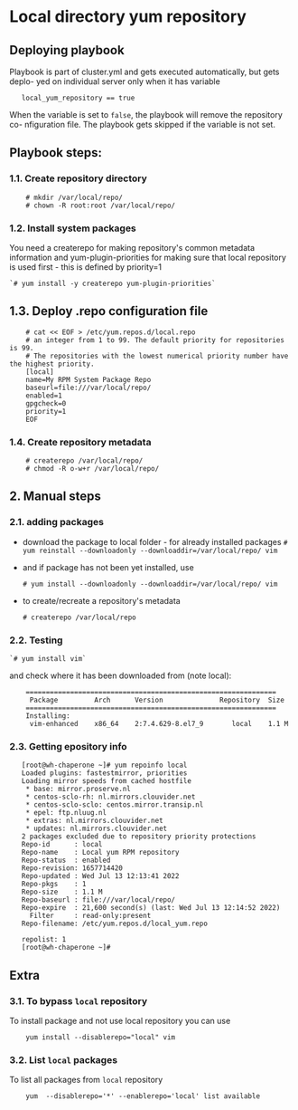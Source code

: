 # Local directory yum repository

## Deploying playbook

Playbook is part of cluster.yml and gets executed automatically, but gets deplo-
yed on individual server only when it has variable
```
   local_yum_repository == true
```

When the variable is set to `false`, the playbook will remove the repository co-
nfiguration file. The playbook gets skipped if the variable is not set.

## Playbook steps:

### 1.1. Create repository directory

```
    # mkdir /var/local/repo/
    # chown -R root:root /var/local/repo/
```

### 1.2. Install system packages

You need a createrepo for making repository's common metadata information and
yum-plugin-priorities for making sure that local repository is used first - this
is defined by priority=1

    `# yum install -y createrepo yum-plugin-priorities`

## 1.3. Deploy .repo configuration file
```
    # cat << EOF > /etc/yum.repos.d/local.repo
    # an integer from 1 to 99. The default priority for repositories is 99.
    # The repositories with the lowest numerical priority number have the highest priority.
    [local]
    name=My RPM System Package Repo
    baseurl=file:///var/local/repo/
    enabled=1
    gpgcheck=0
    priority=1
    EOF
```

### 1.4. Create repository metadata

```
    # createrepo /var/local/repo/
    # chmod -R o-w+r /var/local/repo/
```

## 2. Manual steps

### 2.1. adding packages

 - download the package to local folder - for already installed packages
    `# yum reinstall --downloadonly --downloaddir=/var/local/repo/ vim`

 - and if package has not been yet installed, use

    `# yum install --downloadonly --downloaddir=/var/local/repo/ vim`

 - to create/recreate a repository's metadata

    `# createrepo /var/local/repo`

### 2.2. Testing

    `# yum install vim`

and check where it has been downloaded from (note local):

```
    ==============================================================
     Package         Arch      Version              Repository  Size
    ==============================================================
    Installing:
     vim-enhanced    x86_64    2:7.4.629-8.el7_9       local    1.1 M
```

### 2.3. Getting epository info

```
   [root@wh-chaperone ~]# yum repoinfo local
   Loaded plugins: fastestmirror, priorities
   Loading mirror speeds from cached hostfile
    * base: mirror.proserve.nl
    * centos-sclo-rh: nl.mirrors.clouvider.net
    * centos-sclo-sclo: centos.mirror.transip.nl
    * epel: ftp.nluug.nl
    * extras: nl.mirrors.clouvider.net
    * updates: nl.mirrors.clouvider.net
   2 packages excluded due to repository priority protections
   Repo-id      : local
   Repo-name    : Local yum RPM repository
   Repo-status  : enabled
   Repo-revision: 1657714420
   Repo-updated : Wed Jul 13 12:13:41 2022
   Repo-pkgs    : 1
   Repo-size    : 1.1 M
   Repo-baseurl : file:///var/local/repo/
   Repo-expire  : 21,600 second(s) (last: Wed Jul 13 12:14:52 2022)
     Filter     : read-only:present
   Repo-filename: /etc/yum.repos.d/local_yum.repo
   
   repolist: 1
   [root@wh-chaperone ~]#

```

## Extra

### 3.1. To bypass `local` repository

To install package and not use local repository you can use

```
    yum install --disablerepo="local" vim
```

### 3.2. List `local` packages

To list all packages from `local` repository

```
    yum  --disablerepo='*' --enablerepo='local' list available
```
